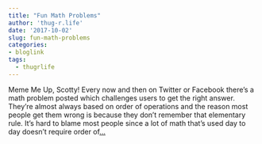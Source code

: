 ```yaml
---
title: "Fun Math Problems"
author: 'thug-r.life'
date: '2017-10-02'
slug: fun-math-problems
categories:
- bloglink
tags:
  - thugrlife
---
```


Meme Me Up, Scotty! Every now and then on Twitter or Facebook there’s a math problem posted which challenges users to get the right answer. They’re almost always based on order of operations and the reason most people get them wrong is because they don’t remember that elementary rule. It’s hard to blame most people since a lot of math that’s used day to day doesn’t require order of[... <i class="fas fa-external-link-alt"></i>](http://thug-r.life/post/2017-10-02-fun-math-problems/)

